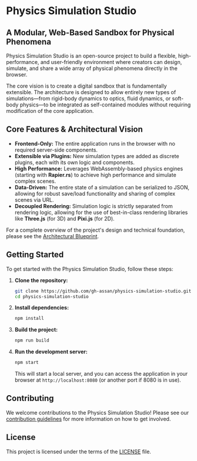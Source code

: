 # Physics Simulation Studio

## A Modular, Web-Based Sandbox for Physical Phenomena

Physics Simulation Studio is an open-source project to build a flexible, high-performance, and user-friendly environment where creators can design, simulate, and share a wide array of physical phenomena directly in the browser.

The core vision is to create a digital sandbox that is fundamentally extensible. The architecture is designed to allow entirely new types of simulations—from rigid-body dynamics to optics, fluid dynamics, or soft-body physics—to be integrated as self-contained modules without requiring modification of the core application.

## Core Features & Architectural Vision

- **Frontend-Only:** The entire application runs in the browser with no required server-side components.
- **Extensible via Plugins:** New simulation types are added as discrete plugins, each with its own logic and components.
- **High Performance:** Leverages WebAssembly-based physics engines (starting with **Rapier.rs**) to achieve high performance and simulate complex scenes.
- **Data-Driven:** The entire state of a simulation can be serialized to JSON, allowing for robust save/load functionality and sharing of complex scenes via URL.
- **Decoupled Rendering:** Simulation logic is strictly separated from rendering logic, allowing for the use of best-in-class rendering libraries like **Three.js** (for 3D) and **Pixi.js** (for 2D).

For a complete overview of the project's design and technical foundation, please see the [Architectural Blueprint](./architecture/ARCHITECTURE.md).

## Getting Started

To get started with the Physics Simulation Studio, follow these steps:

1.  **Clone the repository:**
    ```bash
    git clone https://github.com/gh-assan/physics-simulation-studio.git
    cd physics-simulation-studio
    ```

2.  **Install dependencies:**
    ```bash
    npm install
    ```

3.  **Build the project:**
    ```bash
    npm run build
    ```

4.  **Run the development server:**
    ```bash
    npm start
    ```
    This will start a local server, and you can access the application in your browser at `http://localhost:8080` (or another port if 8080 is in use).

## Contributing

We welcome contributions to the Physics Simulation Studio! Please see our [contribution guidelines](CONTRIBUTING.md) for more information on how to get involved.

## License

This project is licensed under the terms of the [LICENSE](./LICENSE) file.